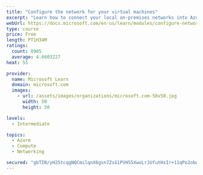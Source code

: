 ```yaml
---
title: "Configure the network for your virtual machines"
excerpt: "Learn how to connect your local on-premises networks into Azure using virtual networks, VPN gateways, and Azure ExpressRoute."
webUrl: https://docs.microsoft.com/en-us/learn/modules/configure-network-for-azure-virtual-machines/
type: course
price: Free
length: PT1H34M
ratings:
  count: 8985
  average: 4.6603227
heat: 55

provider:
  name: Microsoft Learn
  domain: microsoft.com
  images:
    - url: /assets/images/organizations/microsoft.com-50x50.jpg
      width: 50
      height: 50

levels:
  - Intermediate

topics:
  - Azure
  - Compute
  - Networking

secured: "gbTIN/yH25tcqgNQCmilqnX6gsn7ZsG1PVH55XwoLrJUfutHxIr+11qPo2obwqTGap8pzMR4cOIljCDOpEqehvIHRi5iylglg06NLjfiZTmIKYf+yUsEhEa7tVqfuSXtarvX7KJJFyvVLvwNMm+tn5XWX1+D5+9RzB2Ww/ZNCh9KbW7EuotnVYfyYoh2T9XJRolbHDj5sJ5wGyDtJ9Pg+VDVxIhLF98bvnubpZ1BURvu5CBdMNZqQMPoXoJz9dxJsl8RP0m3udOODwjXy/08tTc0x70jFibhiw2TujPD9+P/pyo07Xs7JR9N281XHv3LC8piO27SGm96ECVRaGiREF0z6kMT8GM+Tb346Ck78BN0/bgzZG2oUXS+3C0UtYwiagoK0ljaqyRrqx+37Y3lJOcP82v038TmHnqs0S0ZPRk=;IMzaQBYyWherr9uWbbg3Jw=="
---
```


